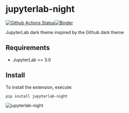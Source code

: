 # jupyterlab-night

[![Github Actions Status](https://github.com/martinRenou/jupyterlab-night/workflows/Build/badge.svg)](https://github.com/martinRenou/jupyterlab-night/actions/workflows/build.yml)[![Binder](https://mybinder.org/badge_logo.svg)](https://mybinder.org/v2/gh/martinRenou/jupyterlab-night/main?urlpath=lab)

JupyterLab dark theme inspired by the Github dark theme

## Requirements

* JupyterLab >= 3.0

## Install

To install the extension, execute:

```bash
pip install jupyterlab-night
```

![jupyterlab-night](jupyterlab-night.png)
